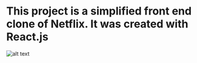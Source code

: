 # This project is a simplified front end clone of Netflix. It was created with React.js

![alt text](https://github.com/adhilshahid/Netflix-Clone/blob/main/public/Homepage.jpg?raw=true)
